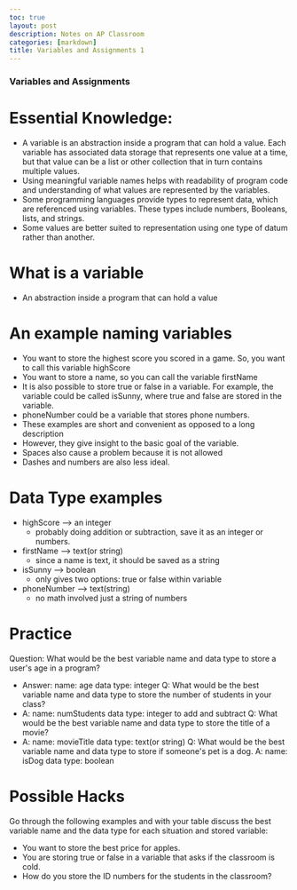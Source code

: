 ```yaml
---
toc: true
layout: post
description: Notes on AP Classroom
categories: [markdown]
title: Variables and Assignments 1
---
```


### Variables and Assignments

# Essential Knowledge:
- A variable is an abstraction inside a program that can hold a value. Each variable has associated data storage that represents one value at a time, but that value can be a list or other collection that in turn contains multiple values.
- Using meaningful variable names helps with readability of program code and understanding of what values are represented by the variables.
- Some programming languages provide types to represent data, which are referenced using variables. These types include numbers, Booleans, lists, and strings.
- Some values are better suited to representation using one type of datum rather than another.

# What is a variable
- An abstraction inside a program that can hold a value

# An example naming variables
- You want to store the highest score you scored in a game. So, you want to call this variable highScore
- You want to store a name, so you can call the variable firstName
- It is also possible to store true or false in a variable. For example, the variable could be called isSunny, where true and false are stored in the variable.
- phoneNumber could be a variable that stores phone numbers.
- These examples are short and convenient as opposed to a long description
- However, they give insight to the basic goal of the variable.
- Spaces also cause a problem because it is not allowed
- Dashes and numbers are also less ideal.

# Data Type examples
- highScore --> an integer
    - probably doing addition or subtraction, save it as an integer or numbers.
- firstName --> text(or string)
    - since a name is text, it should be saved as a string
- isSunny --> boolean
    - only gives two options: true or false within variable
- phoneNumber --> text(string)
    - no math involved just a string of numbers

# Practice
Question: What would be the best variable name and data type to store a user's age in a program?
- Answer: name: age       data type: integer
Q: What would be the best variable name and data type to store the number of students in your class?
- A: name: numStudents        data type: integer to add and subtract
Q: What would be the best variable name and data type to store the title of a movie?
- A: name: movieTitle      data type: text(or string)
Q: What would be the best variable name and data type to store if someone's pet is a dog.
A: name: isDog      data type: boolean



# Possible Hacks
Go through the following examples and with your table discuss the best variable name and the data type for each situation and stored variable:
- You want to store the best price for apples.
- You are storing true or false in a variable that asks if the classroom is cold.
- How do you store the ID numbers for the students in the classroom?
